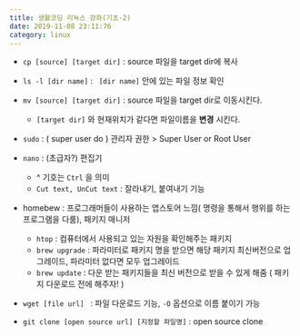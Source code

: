 ```yaml
---
title: 생활코딩 리눅스 강좌(기초-2)
date: 2019-11-08 23:11:76
category: linux
---
```


- <code>cp [source] [target dir]</code> : source 파일을 target dir에 복사
- <code>ls -l [dir name]</code> : <code> [dir name]</code> 안에 있는 파일 정보 확인

- <code>mv [source] [target dir]</code> : source 파일을 target dir로 이동시킨다. 
  - <code>[target dir]</code> 와 현재위치가 같다면 파일이름을 **변경** 시킨다. 
- <code>sudo</code> : ( super user do ) 관리자 권한 > Super User or Root User
- <code>nano</code> : (초급자?) 편집기
  - ^ 기호는 <code>Ctrl</code> 을 의미
  - <code>Cut text, UnCut text</code>  : 잘라내기, 붙여내기 기능
- homebew : 프로그래머들이 사용하는 앱스토어 느낌( 명령을 통해서 행위를 하는 프로그램을 다룸), 패키지 매니저
  - <code>htop</code> : 컴퓨터에서 사용되고 있는 자원을 확인해주는 패키지 
  - <code>brew upgrade</code> : 파라미터로 패키지 명을 받으면 해당 패키지 최신버전으로 업그레이드, 파라미터 없다면 모두 업그레이드
  - <code>brew update</code> : 다운 받는 패키지들을 최신 버전으로 받을 수 있게 해줌 ( 패키지 다운로드 전에 해주자! ) 

- <code>wget [file url] </code> : 파일 다운로드 기능, <code>-O</code> 옵션으로 이름 붙이기 가능

- <code>git clone [open source url] [지정할 파일명]</code> : open source clone

  
